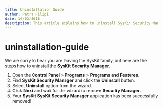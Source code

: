 ```yaml
---
title: Uninstallation Guide
author: Petra Filipi
date: 14/03/2018
description: This article explains how to uninstall SysKit Security Manager.
---
```


# uninstallation-guide

We are sorry to hear you are leaving the SysKit family, but here are the steps how to uninstall the **SysKit Security Manager**.

1. Open the **Control Panel** &gt; **Programs** &gt; **Programs and Features**. 
2. Find **SysKit Security Manager** and click the **Uninstall** button. 
3. Select **Uninstall** option from the wizard. 
4. Click **Next** and wait for the wizard to remove **Security Manager**. 
5. Your **SysKit SysKit Security Manager** application has been successfully removed! 

